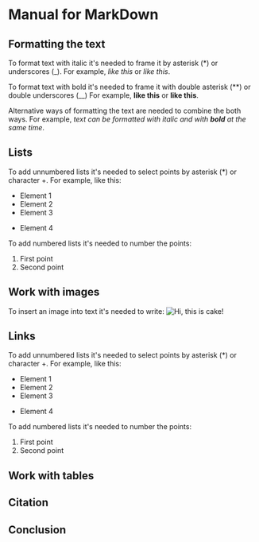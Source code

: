 # Manual for MarkDown

## Formatting the text

To format text with italic it's needed to frame it by asterisk (*) or underscores (_). For example, *like this* or _like this_.

To format text with bold it's needed to frame it with double asterisk (**) or double underscores (__) For example, **like this** or __like this__.

Alternative ways of formatting the text are needed to combine the both ways. For example, _text can be formatted with italic and with **bold** at the same time_.

## Lists
To add unnumbered lists it's needed to select points by asterisk (*) or character +.
For example, like this:
* Element 1
* Element 2
* Element 3
+ Element 4

To add numbered lists it's needed to number the points:
1. First point
2. Second point

## Work with images

To insert an image into text it's needed to write:
![Hi, this is cake!](cake.jpeg)

## Links

To add unnumbered lists it's needed to select points by asterisk (*) or character +.
For example, like this:
* Element 1
* Element 2
* Element 3
+ Element 4

To add numbered lists it's needed to number the points:
1. First point
2. Second point

## Work with tables

## Citation

## Conclusion